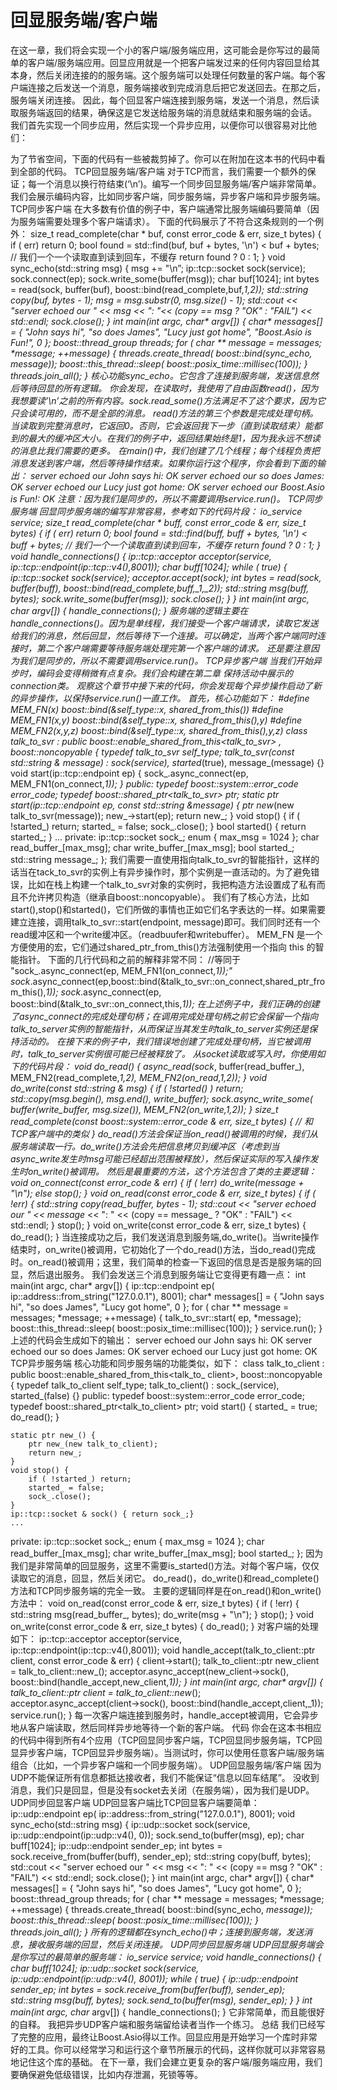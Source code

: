 # 回显服务端/客户端
在这一章，我们将会实现一个小的客户端/服务端应用，这可能会是你写过的最简单的客户端/服务端应用。回显应用就是一个把客户端发过来的任何内容回显给其本身，然后关闭连接的的服务端。这个服务端可以处理任何数量的客户端。每个客户端连接之后发送一个消息，服务端接收到完成消息后把它发送回去。在那之后，服务端关闭连接。
因此，每个回显客户端连接到服务端，发送一个消息，然后读取服务端返回的结果，确保这是它发送给服务端的消息就结束和服务端的会话。
我们首先实现一个同步应用，然后实现一个异步应用，以便你可以很容易对比他们：


为了节省空间，下面的代码有一些被裁剪掉了。你可以在附加在这本书的代码中看到全部的代码。
TCP回显服务端/客户端
对于TCP而言，我们需要一个额外的保证；每一个消息以换行符结束(‘\n’)。编写一个同步回显服务端/客户端非常简单。
我们会展示编码内容，比如同步客户端，同步服务端，异步客户端和异步服务端。
TCP同步客户端
在大多数有价值的例子中，客户端通常比服务端编码要简单（因为服务端需要处理多个客户端请求）。 下面的代码展示了不符合这条规则的一个例外：
size_t read_complete(char * buf, const error_code & err, size_t bytes)
{
    if ( err) return 0;
    bool found = std::find(buf, buf + bytes, '\n') < buf + bytes;
    // 我们一个一个读取直到读到回车，不缓存
    return found ? 0 : 1;
}
void sync_echo(std::string msg) {
    msg += "\n”;
    ip::tcp::socket sock(service);
    sock.connect(ep);
    sock.write_some(buffer(msg));
    char buf[1024];
    int bytes = read(sock, buffer(buf), boost::bind(read_complete,buf,_1,_2));
    std::string copy(buf, bytes - 1);
    msg = msg.substr(0, msg.size() - 1);
    std::cout << "server echoed our " << msg << ": "<< (copy == msg ? "OK" : "FAIL") << std::endl;
    sock.close();
}
int main(int argc, char* argv[]) {
    char* messages[] = { "John says hi", "so does James", "Lucy just got home", "Boost.Asio is Fun!", 0 };
    boost::thread_group threads;
    for ( char ** message = messages; *message; ++message) {
        threads.create_thread( boost::bind(sync_echo, *message));
        boost::this_thread::sleep( boost::posix_time::millisec(100));
    }
    threads.join_all();
}
核心功能sync_echo。它包含了连接到服务端，发送信息然后等待回显的所有逻辑。
你会发现，在读取时，我使用了自由函数read()，因为我想要读’\n’之前的所有内容。sock.read_some()方法满足不了这个要求，因为它只会读可用的，而不是全部的消息。
read()方法的第三个参数是完成处理句柄。当读取到完整消息时，它返回0。否则，它会返回我下一步（直到读取结束）能都到的最大的缓冲区大小。在我们的例子中，返回结果始终是1，因为我永远不想读的消息比我们需要的更多。
在main()中，我们创建了几个线程；每个线程负责把消息发送到客户端，然后等待操作结束。如果你运行这个程序，你会看到下面的输出：
server echoed our John says hi: OK
server echoed our so does James: OK
server echoed our Lucy just got home: OK
server echoed our Boost.Asio is Fun!: OK
注意：因为我们是同步的，所以不需要调用service.run()。
TCP同步服务端
回显同步服务端的编写非常容易，参考如下的代码片段：
io_service service;
size_t read_complete(char * buff, const error_code & err, size_t bytes) {
    if ( err) return 0;
    bool found = std::find(buff, buff + bytes, '\n') < buff + bytes;
    // 我们一个一个读取直到读到回车，不缓存
    return found ? 0 : 1;
}
void handle_connections() {
    ip::tcp::acceptor acceptor(service, ip::tcp::endpoint(ip::tcp::v4(),8001));
    char buff[1024];
    while ( true) {
        ip::tcp::socket sock(service);
        acceptor.accept(sock);
        int bytes = read(sock, buffer(buff), boost::bind(read_complete,buff,_1,_2));
        std::string msg(buff, bytes);
        sock.write_some(buffer(msg));
        sock.close();
    }
}
int main(int argc, char* argv[]) {
    handle_connections();
}
服务端的逻辑主要在handle_connections()。因为是单线程，我们接受一个客户端请求，读取它发送给我们的消息，然后回显，然后等待下一个连接。可以确定，当两个客户端同时连接时，第二个客户端需要等待服务端处理完第一个客户端的请求。
还是要注意因为我们是同步的，所以不需要调用service.run()。
TCP异步客户端
当我们开始异步时，编码会变得稍微有点复杂。我们会构建在第二章 保持活动中展示的connection类。
观察这个章节中接下来的代码，你会发现每个异步操作启动了新的异步操作，以保持service.run()一直工作。 首先，核心功能如下：
#define MEM_FN(x)       boost::bind(&self_type::x, shared_from_this())
#define MEM_FN1(x,y)    boost::bind(&self_type::x, shared_from_this(),y)
#define MEM_FN2(x,y,z)  boost::bind(&self_type::x, shared_from_this(),y,z)
class talk_to_svr : public boost::enable_shared_from_this<talk_to_svr> , boost::noncopyable {
    typedef talk_to_svr self_type;
    talk_to_svr(const std::string & message) : sock_(service), started_(true), message_(message) {}
    void start(ip::tcp::endpoint ep) {
        sock_.async_connect(ep, MEM_FN1(on_connect,_1));
    }
public:
    typedef boost::system::error_code error_code;
    typedef boost::shared_ptr<talk_to_svr> ptr;
    static ptr start(ip::tcp::endpoint ep, const std::string &message) {
        ptr new_(new talk_to_svr(message));
        new_->start(ep);
        return new_;
    }
    void stop() {
        if ( !started_) return;
        started_ = false;
        sock_.close();
    }
    bool started() { return started_; }
    ...
private:
    ip::tcp::socket sock_;
    enum { max_msg = 1024 };
    char read_buffer_[max_msg];
    char write_buffer_[max_msg];
    bool started_;
    std::string message_; 
};
我们需要一直使用指向talk_to_svr的智能指针，这样的话当在tack_to_svr的实例上有异步操作时，那个实例是一直活动的。为了避免错误，比如在栈上构建一个talk_to_svr对象的实例时，我把构造方法设置成了私有而且不允许拷贝构造（继承自boost::noncopyable）。
我们有了核心方法，比如start(),stop()和started()，它们所做的事情也正如它们名字表达的一样。如果需要建立连接，调用talk_to_svr::start(endpoint, message)即可。我们同时还有一个read缓冲区和一个write缓冲区。（readbuufer和writebuffer）。
MEM_FN 是一个方便使用的宏，它们通过shared_ptr_from_this()方法强制使用一个指向 this 的智能指针。
下面的几行代码和之前的解释非常不同：
//等同于 "sock_.async_connect(ep, MEM_FN1(on_connect,_1));"
sock_.async_connect(ep,boost::bind(&talk_to_svr::on_connect,shared_ptr_from_this(),_1));
sock_.async_connect(ep, boost::bind(&talk_to_svr::on_connect,this,_1));
在上述例子中，我们正确的创建了async_connect的完成处理句柄；在调用完成处理句柄之前它会保留一个指向talk_to_server实例的智能指针，从而保证当其发生时talk_to_server实例还是保持活动的。
在接下来的例子中，我们错误地创建了完成处理句柄，当它被调用时，talk_to_server实例很可能已经被释放了。 从socket读取或写入时，你使用如下的代码片段：
void do_read() {
    async_read(sock_, buffer(read_buffer_), MEM_FN2(read_complete,_1,_2), MEM_FN2(on_read,_1,_2));
}
void do_write(const std::string & msg) {
    if ( !started() ) return;
    std::copy(msg.begin(), msg.end(), write_buffer_);
    sock_.async_write_some( buffer(write_buffer_, msg.size()), MEM_FN2(on_write,_1,_2));
}
size_t read_complete(const boost::system::error_code & err, size_t bytes) {
    // 和TCP客户端中的类似
}
do_read()方法会保证当on_read()被调用的时候，我们从服务端读取一行。do_write()方法会先把信息拷贝到缓冲区（考虑到当async_write发生时msg可能已经超出范围被释放），然后保证实际的写入操作发生时on_write()被调用。
然后是最重要的方法，这个方法包含了类的主要逻辑：
void on_connect(const error_code & err) {
    if ( !err)      do_write(message_ + "\n");
    else            stop();
}
void on_read(const error_code & err, size_t bytes) {
    if ( !err) {
        std::string copy(read_buffer_, bytes - 1);
        std::cout << "server echoed our " << message_ << ": " << (copy == message_ ? "OK" : "FAIL") << std::endl; 
    }
    stop(); 
}
void on_write(const error_code & err, size_t bytes) {
    do_read();
}
当连接成功之后，我们发送消息到服务端,do_write()。当write操作结束时，on_write()被调用，它初始化了一个do_read()方法，当do_read()完成时。on_read()被调用；这里，我们简单的检查一下返回的信息是否是服务端的回显，然后退出服务。 我们会发送三个消息到服务端让它变得更有趣一点：
int main(int argc, char* argv[]) {
    ip::tcp::endpoint ep( ip::address::from_string("127.0.0.1"), 8001);
    char* messages[] = { "John says hi", "so does James", "Lucy got home", 0 };
    for ( char ** message = messages; *message; ++message) {
        talk_to_svr::start( ep, *message);
        boost::this_thread::sleep( boost::posix_time::millisec(100));
    }
    service.run();
}
上述的代码会生成如下的输出：
server echoed our John says hi: OK
server echoed our so does James: OK
server echoed our Lucy just got home: OK
TCP异步服务端
核心功能和同步服务端的功能类似，如下：
class talk_to_client : public boost::enable_shared_from_this<talk_to_
   client>, boost::noncopyable {
    typedef talk_to_client self_type;
    talk_to_client() : sock_(service), started_(false) {}
public:
    typedef boost::system::error_code error_code;
    typedef boost::shared_ptr<talk_to_client> ptr;
    void start() {
        started_ = true;
        do_read(); 
    }

    static ptr new_() {
        ptr new_(new talk_to_client);
        return new_;
    }
    void stop() {
        if ( !started_) return;
        started_ = false;
        sock_.close();
    }
    ip::tcp::socket & sock() { return sock_;}
    ...
private:
    ip::tcp::socket sock_;
    enum { max_msg = 1024 };
    char read_buffer_[max_msg];
    char write_buffer_[max_msg];
    bool started_;
};
因为我们是非常简单的回显服务，这里不需要is_started()方法。对每个客户端，仅仅读取它的消息，回显，然后关闭它。
do_read()，do_write()和read_complete()方法和TCP同步服务端的完全一致。 主要的逻辑同样是在on_read()和on_write()方法中：
void on_read(const error_code & err, size_t bytes) {
    if ( !err) {
        std::string msg(read_buffer_, bytes);
        do_write(msg + "\n");
    }
    stop(); 
}
void on_write(const error_code & err, size_t bytes) {
    do_read();
}
对客户端的处理如下：
ip::tcp::acceptor acceptor(service, ip::tcp::endpoint(ip::tcp::v4(),8001));
void handle_accept(talk_to_client::ptr client, const error_code & err)
{
    client->start();
    talk_to_client::ptr new_client = talk_to_client::new_();
    acceptor.async_accept(new_client->sock(), boost::bind(handle_accept,new_client,_1));
}
int main(int argc, char* argv[]) {
    talk_to_client::ptr client = talk_to_client::new_();
    acceptor.async_accept(client->sock(), boost::bind(handle_accept,client,_1));
    service.run();
}
每一次客户端连接到服务时，handle_accept被调用，它会异步地从客户端读取，然后同样异步地等待一个新的客户端。
代码
你会在这本书相应的代码中得到所有4个应用（TCP回显同步客户端，TCP回显同步服务端，TCP回显异步客户端，TCP回显异步服务端）。当测试时，你可以使用任意客户端/服务端组合（比如，一个异步客户端和一个同步服务端）。
UDP回显服务端/客户端
因为UDP不能保证所有信息都抵达接收者，我们不能保证“信息以回车结尾”。 没收到消息，我们只是回显，但是没有socket去关闭（在服务端），因为我们是UDP。
UDP同步回显客户端
UDP回显客户端比TCP回显客户端要简单：
ip::udp::endpoint ep( ip::address::from_string("127.0.0.1"), 8001);
void sync_echo(std::string msg) {
    ip::udp::socket sock(service, ip::udp::endpoint(ip::udp::v4(), 0));
    sock.send_to(buffer(msg), ep);
    char buff[1024];
    ip::udp::endpoint sender_ep;
    int bytes = sock.receive_from(buffer(buff), sender_ep);
    std::string copy(buff, bytes);
    std::cout << "server echoed our " << msg << ": " << (copy == msg ? "OK" : "FAIL") << std::endl;
    sock.close();
}
int main(int argc, char* argv[]) {
    char* messages[] = { "John says hi", "so does James", "Lucy got home", 0 };
    boost::thread_group threads;
    for ( char ** message = messages; *message; ++message) {
        threads.create_thread( boost::bind(sync_echo, *message));
        boost::this_thread::sleep( boost::posix_time::millisec(100));
    }
    threads.join_all();
}
所有的逻辑都在synch_echo()中；连接到服务端，发送消息，接收服务端的回显，然后关闭连接。
UDP同步回显服务端
UDP回显服务端会是你写过的最简单的服务端：
io_service service;
void handle_connections() {
    char buff[1024];
    ip::udp::socket sock(service, ip::udp::endpoint(ip::udp::v4(), 8001));
    while ( true) {
        ip::udp::endpoint sender_ep;
        int bytes = sock.receive_from(buffer(buff), sender_ep);
        std::string msg(buff, bytes);
        sock.send_to(buffer(msg), sender_ep);
    } 
}
int main(int argc, char* argv[]) {
    handle_connections();
}
它非常简单，而且能很好的自释。 我把异步UDP客户端和服务端留给读者当作一个练习。
总结
我们已经写了完整的应用，最终让Boost.Asio得以工作。回显应用是开始学习一个库时非常好的工具。你可以经常学习和运行这个章节所展示的代码，这样你就可以非常容易地记住这个库的基础。 在下一章，我们会建立更复杂的客户端/服务端应用，我们要确保避免低级错误，比如内存泄漏，死锁等等。